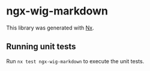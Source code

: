 # ngx-wig-markdown

This library was generated with [Nx](https://nx.dev).

## Running unit tests

Run `nx test ngx-wig-markdown` to execute the unit tests.
